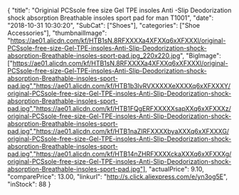 {
	"title": "Originial PCSsole free size Gel TPE insoles Anti -Slip Deodorization shock absorption Breathable insoles sport pad for man T1001",
	"date": "2018-10-31 10:30:20",
	"SubCat": ["Shoes"],
	"categories": ["Shoe Accessories"],
	"thumbnailImage": "https://ae01.alicdn.com/kf/HTB1sN.8RFXXXXa4XFXXq6xXFXXXl/original-PCSsole-free-size-Gel-TPE-insoles-Anti-Slip-Deodorization-shock-absorption-Breathable-insoles-sport-pad.jpg_220x220.jpg",
	"BigImage": ["https://ae01.alicdn.com/kf/HTB1sN.8RFXXXXa4XFXXq6xXFXXXl/original-PCSsole-free-size-Gel-TPE-insoles-Anti-Slip-Deodorization-shock-absorption-Breathable-insoles-sport-pad.jpg","https://ae01.alicdn.com/kf/HTB1b3lvRVXXXXXeXXXXq6xXFXXXY/original-PCSsole-free-size-Gel-TPE-insoles-Anti-Slip-Deodorization-shock-absorption-Breathable-insoles-sport-pad.jpg","https://ae01.alicdn.com/kf/HTB1FQgERFXXXXXsapXXq6xXFXXXz/original-PCSsole-free-size-Gel-TPE-insoles-Anti-Slip-Deodorization-shock-absorption-Breathable-insoles-sport-pad.jpg","https://ae01.alicdn.com/kf/HTB1naZIRFXXXXbyaXXXq6xXFXXXG/original-PCSsole-free-size-Gel-TPE-insoles-Anti-Slip-Deodorization-shock-absorption-Breathable-insoles-sport-pad.jpg","https://ae01.alicdn.com/kf/HTB14nZHRFXXXXckaXXXq6xXFXXXg/original-PCSsole-free-size-Gel-TPE-insoles-Anti-Slip-Deodorization-shock-absorption-Breathable-insoles-sport-pad.jpg"],
	"actualPrice": 9.10,
	"comparePrice": 13.00,
	"linkurl": "http://s.click.aliexpress.com/e/yn3og5E",
	"inStock": 88
}
